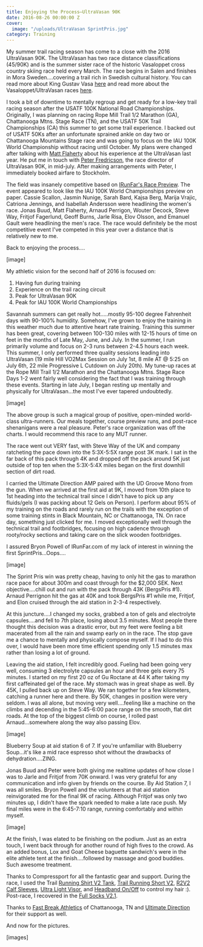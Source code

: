 ```yaml
---
title: Enjoying the Process—UltraVasan 90K
date: 2016-08-26 00:00:00 Z
cover:
  image: "/uploads/UltraVasan SprintPris.jpg"
category: Training
---
```


My summer trail racing season has come to a close with the 2016 UltraVasan 90K.  The UltraVasan has two race distance classifications (45/90K) and is the summer sister race of the historic Vasaloppet cross country skiing race held every March.  The race begins in Salen and finishes in Mora Sweden....covering a trail rich in Swedish cultural history.  You can read more about King Gustav Vasa [here](https://en.wikipedia.org/wiki/Gustav_I_of_Sweden) and read more about the Vasaloppet/UltraVasan races [here](http://www.vasaloppet.se/en/).

I took a bit of downtime to mentally regroup and get ready for a low-key trail racing season after the USATF 100K National Road Championships.  Originally, I was planning on racing Rope Mill Trail 1/2 Marathon (GA), Chattanooga Mtns. Stage Race (TN), and the USATF 50K Trail Championships (CA) this summer to get some trail experience.  I backed out of USATF 50Ks after an unfortunate sprained ankle on day two or Chattanooga Mountains Stage race and was going to focus on the IAU 100K World Championship without racing until October.  My plans were changed after talking with [Matt Flaherty](http://www.runflaherty.com/) about his experience at the UltraVasan last year.  He put me in touch with  [Peter Fredricson](https://www.facebook.com/peter.fredricson.1?hc_location=ufi), the race director of UltraVasan 90K, in mid-july.  After making arrangements with Peter, I immediately booked airfare to Stockholm.

The field was insanely competitive based on [IRunFar's Race Preview](http://www.irunfar.com/2016/08/2016-ultravasan-preview.html).  The event appeared to look like the IAU 100K World Championships preview on paper.  Cassie Scallon, Jasmin Nunige, Sarah Bard, Kajsa Berg, Marija Vrajic, Catriona Jennings, and Isabellah Andersson were headlining the women's race.  Jonas Buud, Matt Flaherty, Arnaud Perrigon, Wouter Decock, Steve Way, Fritjof Fagerlund, Geoff Burns, Jarle Risa, Elov Olsson, and Emanuel Gault were headlining the men's race.  The race would definitely be the most competitive event I've competed in this year over a distance that is relatively new to me.

Back to enjoying the process....

[image]

My athletic vision for the second half of 2016 is focused on:

1.  Having fun during training
2.  Experience on the trail racing circuit
3.  Peak for UltraVasan 90K
4.  Peak for IAU 100K World Championships

Savannah summers can get really hot.....mostly 95-100 degree Fahrenheit days with 90-100% humidity.  Somehow, I've grown to enjoy the training in this weather much due to attentive heart rate training.  Training this summer has been great, covering between 100-130 miles with 12-15 hours of time on feet in the months of Late May, June, and July.  In the summer, I run primarily volume and focus on 2-3 runs between 2-4.5 hours each week.  This summer, I only performed three quality sessions leading into UltraVasan (19 mile Hill VO2Max Session on July 1st, 8 mile AT @ 5:25 on July 6th, 22 mile Progressive L Cutdown on July 20th).  My tune-up races at the Rope Mill Trail 1/2 Marathon and the Chattanooga Mtns. Stage Race Days 1-2 went fairly well considering the fact that I was training through these events.  Starting in late July, I began resting up mentally and physically for UltraVasan...the most I've ever tapered undoubtedly.

[image]

The above group is such a magical group of positive, open-minded world-class ultra-runners.  Our meals together, course preview runs, and post-race shenanigans were a real pleasure.  Peter's race organization was off the charts.  I would recommend this race to any MUT runner.

The race went out VERY fast, with Steve Way of the UK and company ratcheting the pace down into the 5:3X-5:5X range post 3K mark.  I sat in the far back of this pack through 4K and dropped off the pack around 5K just outside of top ten when the 5:3X-5:4X miles began on the first downhill section of dirt road.

I carried the Ultimate Direction AMP paired with the UD Groove Mono from the gun.  When we arrived at the first aid at 9K, I moved from 10th place to 1st heading into the technical trail since I didn't have to pick up any fluids/gels (I was packing about 12 Gels on Person).  I perform about 95% of my training on the roads and rarely run on the trails with the exception of some training stints in Black Mountain, NC or Chattanooga, TN.  On race day, something just clicked for me.  I moved exceptionally well through the technical trail and footbridges, focusing on high cadence through rooty/rocky sections and taking care on the slick wooden footbridges.

I assured Bryon Powell of IRunFar.com of my lack of interest in winning the first SprintPris...Oops....

[image]

The Sprint Pris win was pretty cheap, having to only hit the gas to marathon race pace for about 300m and coast through for the $2,000 SEK.  Next objective....chill out and run with the pack through 43K (BergsPris #1).  Arnaud Perrignon hit the gas at 40K and took BergsPris #1 while me, Fritjof, and Elon cruised through the aid station in 2-3-4 respectively.

At this juncture....I changed my socks, grabbed a ton of gels and electrolyte capsules....and fell to 7th place, losing about 3.5 minutes.  Most people there thought this decision was a drastic error, but my feet were feeling a bit macerated from all the rain and swamp early on in the race.  The stop gave me a chance to mentally and physically compose myself.  If I had to do this over, I would have been more time efficient spending only 1.5 minutes max rather than losing a lot of ground.

Leaving the aid station, I felt incredibly good.  Fueling had been going very well, consuming 3 electrolyte capsules an hour and three gels every 75 minutes.  I started on my first 20 oz of Gu Roctane at 44 K after taking my first caffeinated gel of the race.  My stomach was in great shape as well.  By 45K, I pulled back up on Steve Way.  We ran together for a few kilometers, catching a runner here and there.  By 50K, changes in position were very seldom.  I was all alone, but moving very well....feeling like a machine on the climbs and decending in the 5:45-6:00 pace range on the smooth, flat dirt roads.  At the top of the biggest climb on course, I rolled past Arnaud...somewhere along the way also passing Elov.

[image]

Blueberry Soup at aid station 6 of 7.  If you're unfamiliar with Blueberry Soup...it's like a mid race espresso shot without the drawbacks of dehydration....ZING.

Jonas Buud and Peter were both giving me realtime updates of how close I was to Jarle and Fritjof from 70K onward.  I was very grateful for any communication and info given by friends on the course.  By Aid Station 7, I was all smiles.   Bryon Powell and the volunteers at that aid station reinvigorated me for the final 9K of racing.  Although Fritjof was only two minutes up, I didn't have the spark needed to make a late race push.  My final miles were in the 6:45-7:10 range, running comfortably and within myself.

[image]

At the finish, I was elated to be finishing on the podium.  Just as an extra touch, I went back through for another round of high fives to the crowd.  As an added bonus, Lox and Goat Cheese baguette sandwich's were in the elite athlete tent at the finish....followed by massage and good buddies.  Such awesome treatment.

Thanks to Compressport for all the fantastic gear and support.  During the race, I used the Trail [Running Shirt V2 Tank](http://www.compressport.com/product_detail/trail-shirttank-v2/?id_cat=22), [Trail Running Short V2](http://www.compressport.com/product_detail/trail-running-short-v2/?id_cat=22), [R2V2 Calf Sleeves](http://www.compressport.com/eshop/en/home/172-r2-v2.html), [Ultra Light Visor](http://www.compressport.com/product_detail/compressport-ultra-light-visor/?id_cat=22), and [Headband On/Off](http://www.compressport.com/eshop/en/home/59-headband-onoff.html) to control my hair :).  Post-race, I recovered in the [Full Socks V2.1](http://www.compressport.com/eshop/en/home/57-full-socks-v21.html).

Thanks to [Fast Break Athletics](http://www.fastbreakathletics.com/) of Chattanooga, TN and [Ultimate Direction](http://ultimatedirection.com/) for their support as well.

And now for the pictures.

[images]

